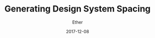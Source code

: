---
date: 2017-12-08
title: Generating Design System Spacing
author: Ether
link: https://medium.com/@ethersystem/generating-design-system-spacing-aa69714160bc
description: Your spacing system should be easily defined and applied to designs. Understood by designers and developers alike. And be able to change without breaking.
tags:
- design-tokens
- process

# ================================
# ARTICLE TAGS AVAILABLE
# ================================
# - animation
# - code
# - contribution
# - design-tokens
# - figma
# - leadership
# - patterns
# - process
# - sketch
# ================================
---